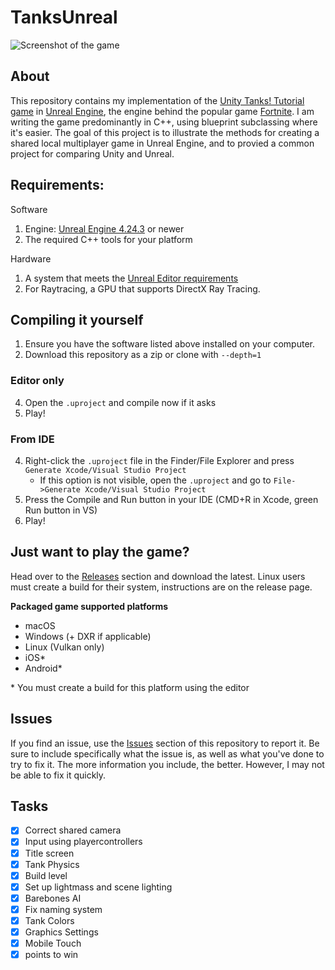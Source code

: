 # TanksUnreal
![Screenshot of the game](https://camo.githubusercontent.com/7dea6a30aa2528dac89820aab3e016583550415d/68747470733a2f2f692e696d6775722e636f6d2f6f7a706e6a455a2e706e67)

## About
This repository contains my implementation of the [Unity Tanks! Tutorial game](https://unity3d.com/learn/tutorials/s/tanks-tutorial) in [Unreal Engine](https://www.unrealengine.com/), the engine behind the popular game [Fortnite](http://fortnite.com/). 
I am writing the game predominantly in C++, using blueprint subclassing where it's easier. The goal of this project is to illustrate the methods for creating a shared local multiplayer game in Unreal Engine, and to provied a common project for comparing Unity and Unreal.

## Requirements:
Software
1. Engine: [Unreal Engine 4.24.3](https://www.unrealengine.com/en-US/eulacheck?state=https%3A%2F%2Fwww.unrealengine.com%2Fen-US%2Ffeed&studio=false) or newer
2. The required C++ tools for your platform

Hardware
1. A system that meets the [Unreal Editor requirements](https://docs.unrealengine.com/en-US/GettingStarted/RecommendedSpecifications/index.html)
2. For Raytracing, a GPU that supports DirectX Ray Tracing.

## Compiling it yourself
1. Ensure you have the software listed above installed on your computer.
2. Download this repository as a zip or clone with `--depth=1`
### Editor only
4. Open the `.uproject` and compile now if it asks
5. Play! 
### From IDE
4. Right-click the `.uproject` file in the Finder/File Explorer and press `Generate Xcode/Visual Studio Project`
   - If this option is not visible, open the `.uproject` and go to `File->Generate Xcode/Visual Studio Project`
5. Press the Compile and Run button in your IDE (CMD+R in Xcode, green Run button in VS)
6. Play!

## Just want to play the game?
Head over to the [Releases](https://github.com/Ravbug/TanksUnreal/releases) section and download the latest. Linux users must create a build for their system, instructions are on the release page.

**Packaged game supported platforms** 
- macOS
- Windows (+ DXR if applicable)
- Linux (Vulkan only)
- iOS*
- Android* 

\* You must create a build for this platform using the editor

## Issues
If you find an issue, use the [Issues](https://github.com/Ravbug/TanksUE4/issues) section of this repository to report it. Be sure to include specifically what the issue is, as well as what you've done to try to fix it. The more information you include, the better. However, I may not be able to fix it quickly.

## Tasks
- [x] Correct shared camera 
- [x] Input using playercontrollers
- [x] Title screen
- [x] Tank Physics
- [x] Build level
- [x] Set up lightmass and scene lighting
- [x] Barebones AI
- [x] Fix naming system
- [x] Tank Colors
- [x] Graphics Settings
- [x] Mobile Touch
- [x] points to win
